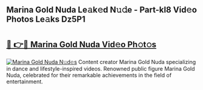 ## Marina Gold Nuda Le𝚊k𝚎d N𝚞𝚍e - Part-kI8 Vid𝚎o Photos Le𝚊ks Dz5P1

# <h2><a href="http://fbce7v.evod.top/?m=Marina+Gold+Nuda">🔗 👉🔴 Marina Gold Nuda Vid𝚎o Ph𝚘t𝚘s</a></h2>

[![Marina Gold Nuda N𝚞d𝚎s](https://i.imgur.com/8V9OHl7.gif)](http://fbce7v.evod.top/?m=Marina+Gold+Nuda)
Content creator Marina Gold Nuda specializing in dance and lifestyle-inspired videos. Renowned public figure Marina Gold Nuda, celebrated for their remarkable achievements in the field of entertainment. 
